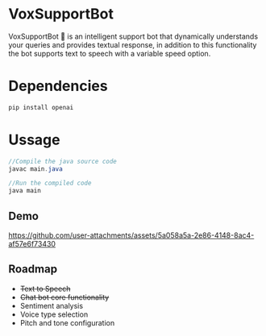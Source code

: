 # VoxSupportBot
VoxSupportBot 🤖 is an intelligent support bot that dynamically understands your queries and  provides textual response, in addition to this functionality the bot supports text to speech with a variable speed option.

# Dependencies 
```ruby
pip install openai
```
# Ussage 
```java
//Compile the java source code
javac main.java

//Run the compiled code
java main
```
## Demo
https://github.com/user-attachments/assets/5a058a5a-2e86-4148-8ac4-af57e6f73430

## Roadmap

- <del>Text to Speech
- <del>Chat bot core functionality
- Sentiment analysis
- Voice type selection
- Pitch and tone configuration
